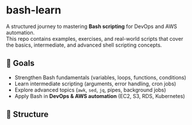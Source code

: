 # bash-learn

A structured journey to mastering **Bash scripting** for DevOps and AWS automation.  
This repo contains examples, exercises, and real-world scripts that cover the basics, intermediate, and advanced shell scripting concepts.  

## 📌 Goals
- Strengthen Bash fundamentals (variables, loops, functions, conditions)
- Learn intermediate scripting (arguments, error handling, cron jobs)
- Explore advanced topics (`awk`, `sed`, `jq`, pipes, background jobs)
- Apply Bash in **DevOps & AWS automation** (EC2, S3, RDS, Kubernetes)

## 📂 Structure
